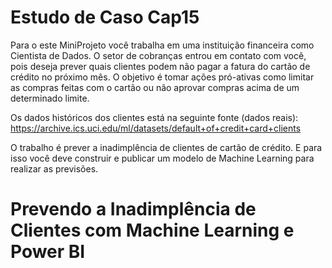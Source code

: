 # Estudo de Caso Cap15

Para o este MiniProjeto você trabalha em uma instituição financeira como Cientista de Dados. O setor de cobranças entrou em contato com você, pois deseja prever quais clientes podem não pagar a fatura do cartão de crédito no próximo mês. O objetivo é tomar ações pró-ativas como limitar as compras feitas com o cartão ou não aprovar compras acima de um determinado limite.

Os dados históricos dos clientes está na seguinte fonte (dados reais): 
https://archive.ics.uci.edu/ml/datasets/default+of+credit+card+clients

O trabalho é prever a inadimplência de clientes de cartão de crédito. E para isso você deve construir e publicar um modelo de Machine Learning para realizar as previsões.

# Prevendo a Inadimplência de Clientes com Machine Learning e Power BI

